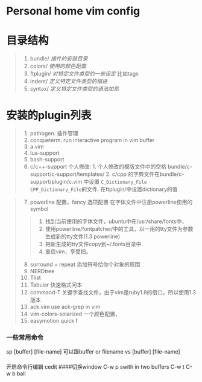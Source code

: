 # Personal home vim config

# 目录结构
> 1. bundle/ _插件的安装目录_
> 2. colors/ _使用的颜色配置_
> 3. ftplugin/ _对特定文件类型的一些设定_ 比如tags
> 4. indent/ _定义特定文件类型的缩进_
> 5. syntax/ _定义特定文件类型的语法加亮_

# 安装的plugin列表
> 1. pathogen. 插件管理
> 2. conqueterm. run interactive program in vim buffer
> 3. a.vim
> 4. lua-support
> 5. bash-support
> 6. c/c++-support
    个人修改:
    1. 个人修改的模版文件中的空格 bundle/c-support/c-support/templates/
    2. c/cpp 的字典文件在bundle/c-support/plugin/c.vim 中设置 `C_Dictionary_File CPP_Dictionary_File`的文件. 在ftplugin/中设置dictionary的值 

         
> 7. powerline
  配置，fancy 选项配置 在字体文件中注册powerline使用的symbol
>>  1. 找到当前使用的字体文件，ubuntu中在/usr/share/fonts中，
>>  2. 使用powerline/fontpatcher/中的工具，以一用的tty文件为参数
    生成新的tty文件(1.3 powerline)
>>  3. 把新生成的tty文件copy到~/.fonts目录中.
>>  4. 重启vim，享受把。
>
> 8. surround + repeat 添加符号给你个对象的周围
> 9. NERDtree
> 10. Tlist
> 11. Tabular 快速格式问本
> 12. command-T 关键字查找文件，由于vim是ruby1.8的借口，所以使用1.3版本
> 13. ack.vim use ack-grep in vim
> 14. vim-colors-solarized 一个颜色配置，
> 15. easymotion quick f


### 一些常用命令
sp [buffer] [file-name] 可以跟buffer or filename
vs [buffer] [file-name]

#### 
开启命令行编辑
cedit
####切换window
C-w p swith in two buffers
C-w t
C-w b
ball
